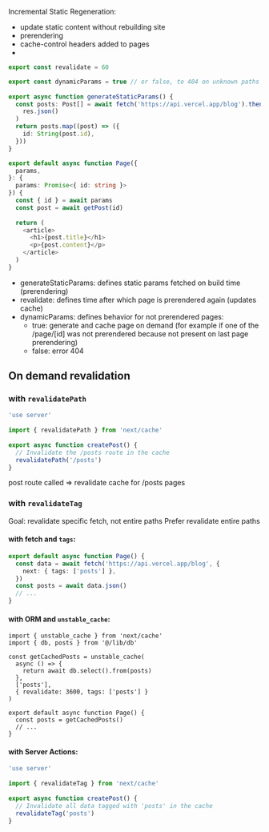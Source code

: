 Incremental Static Regeneration: 

- update static content without rebuilding site
- prerendering
- cache-control headers added to pages
- 
```typescript file:app/blog/[id]/page.tsx
export const revalidate = 60

export const dynamicParams = true // or false, to 404 on unknown paths
 
export async function generateStaticParams() {
  const posts: Post[] = await fetch('https://api.vercel.app/blog').then((res) =>
    res.json()
  )
  return posts.map((post) => ({
    id: String(post.id),
  }))
}

export default async function Page({
  params,
}: {
  params: Promise<{ id: string }>
}) {
  const { id } = await params
  const post = await getPost(id)
 
  return (
    <article>
      <h1>{post.title}</h1>
      <p>{post.content}</p>
    </article>
  )
}

```

- generateStaticParams: defines static params fetched on build time (prerendering)
- revalidate: defines time after which page is prerendered again (updates cache)
- dynamicParams: defines behavior for not prerendered pages:
	- true: generate and cache page on demand (for example if one of the /page/\[id] was not prerendered because not present on last page prerendering)
	- false: error 404

## On demand revalidation

### with `revalidatePath`

```typescript file:/app/actions.ts
'use server'
 
import { revalidatePath } from 'next/cache'
 
export async function createPost() {
  // Invalidate the /posts route in the cache
  revalidatePath('/posts')
}
```

post route called => revalidate cache for /posts pages

### with `revalidateTag`

Goal: revalidate specific fetch, not entire paths
Prefer revalidate entire paths

#### with fetch and `tags`:

```typescript file:/app/blog/page.tsx hl:3
export default async function Page() {
  const data = await fetch('https://api.vercel.app/blog', {
    next: { tags: ['posts'] },
  })
  const posts = await data.json()
  // ...
}
```

#### with ORM and `unstable_cache`:

```typecript file:app/blog/page.tsx
import { unstable_cache } from 'next/cache'
import { db, posts } from '@/lib/db'
 
const getCachedPosts = unstable_cache(
  async () => {
    return await db.select().from(posts)
  },
  ['posts'],
  { revalidate: 3600, tags: ['posts'] }
)
 
export default async function Page() {
  const posts = getCachedPosts()
  // ...
}
```

#### with Server Actions:

```typescript file:/app/actions.ts
'use server'
 
import { revalidateTag } from 'next/cache'
 
export async function createPost() {
  // Invalidate all data tagged with 'posts' in the cache
  revalidateTag('posts')
}
```